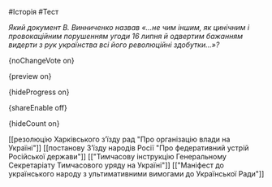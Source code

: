 #Історія #Тест

*Який документ В. Винниченко назвав «...не чим іншим, як цинічним і провокаційним порушенням угоди 16 липня й одвертим бажанням видерти з рук українства всі його революційні здобутки...»?*

{noChangeVote on}

{preview on}

{hideProgress on}

{shareEnable off}

{hideCount on}

[[резолюцію Харківського з’їзду рад "Про організацію влади на Україні"]]
[[постанову З’їзду народів Росії "Про федеративний устрій Російської держави"]]
[["Тимчасову інструкцію Генеральному Секретаріату Тимчасового уряду на Україні"]]
[["Маніфест до українського народу з ультимативними вимогами до Української Ради"]]
